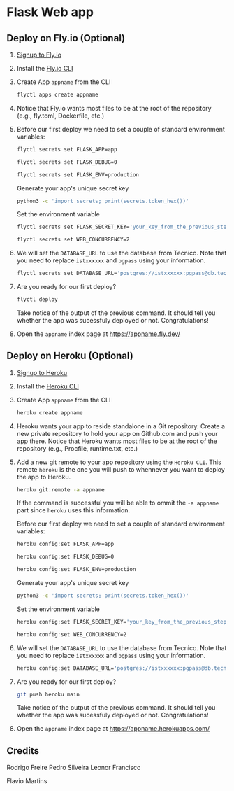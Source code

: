 # Flask Web app

## Deploy on Fly.io (Optional)

1. [Signup to Fly.io](https://fly.io/app/sign-up/)

2. Install the [Fly.io CLI](https://fly.io/docs/hands-on/install-flyctl/)

3. Create App `appname` from the CLI

   ```bash
   flyctl apps create appname
   ```

4. Notice that Fly.io wants most files to be at the root of the repository (e.g., fly.toml, Dockerfile, etc.)

5. Before our first deploy we need to set a couple of standard environment variables:

   ```bash
   flyctl secrets set FLASK_APP=app
   ```

   ```bash
   flyctl secrets set FLASK_DEBUG=0
   ```

   ```bash
   flyctl secrets set FLASK_ENV=production
   ```

   Generate your app's unique secret key

   ```bash
   python3 -c 'import secrets; print(secrets.token_hex())'
   ```

   Set the environment variable

   ```bash
   flyctl secrets set FLASK_SECRET_KEY='your_key_from_the_previous_step'
   ```

   ```bash
   flyctl secrets set WEB_CONCURRENCY=2
   ```

6. We will set the `DATABASE_URL` to use the database from Tecnico. Note that you need to replace `istxxxxxx` and `pgpass` using your information.

   ```bash
   flyctl secrets set DATABASE_URL='postgres://istxxxxxx:pgpass@db.tecnico.ulisboa.pt/istxxxxxx'
   ```

7. Are you ready for our first deploy?

   ```bash
   flyctl deploy
   ```

   Take notice of the output of the previous command. It should tell you whether the app was sucessfuly deployed or not. Congratulations!

8. Open the `appname` index page at <https://appname.fly.dev/>

## Deploy on Heroku (Optional)

1. [Signup to Heroku](https://signup.heroku.com/)

2. Install the [Heroku CLI](https://devcenter.heroku.com/articles/heroku-cli#install-the-heroku-cli)

3. Create App `appname` from the CLI

   ```bash
   heroku create appname
   ```

4. Heroku wants your app to reside standalone in a Git repository.
   Create a new private repository to hold your app on Github.com and push your app there.
   Notice that Heroku wants most files to be at the root of the repository (e.g., Procfile, runtime.txt, etc.)

5. Add a new git remote to your app repository using the `Heroku CLI`. This remote `heroku` is the one you will push to whennever you want to deploy the app to Heroku.

   ```bash
   heroku git:remote -a appname
   ```

   If the command is successful you will be able to ommit the `-a appname` part since `heroku` uses this information.

   Before our first deploy we need to set a couple of standard environment variables:

   ```bash
   heroku config:set FLASK_APP=app
   ```

   ```bash
   heroku config:set FLASK_DEBUG=0
   ```

   ```bash
   heroku config:set FLASK_ENV=production
   ```

   Generate your app's unique secret key

   ```bash
   python3 -c 'import secrets; print(secrets.token_hex())'
   ```

   Set the environment variable

   ```bash
   heroku config:set FLASK_SECRET_KEY='your_key_from_the_previous_step'
   ```

   ```bash
   heroku config:set WEB_CONCURRENCY=2
   ```

6. We will set the `DATABASE_URL` to use the database from Tecnico. Note that you need to replace `istxxxxxx` and `pgpass` using your information.

   ```bash
   heroku config:set DATABASE_URL='postgres://istxxxxxx:pgpass@db.tecnico.ulisboa.pt/istxxxxxx'
   ```

7. Are you ready for our first deploy?

   ```bash
   git push heroku main
   ```

   Take notice of the output of the previous command. It should tell you whether the app was sucessfuly deployed or not. Congratulations!

8. Open the `appname` index page at <https://appname.herokuapps.com/>

## Credits
Rodrigo Freire
Pedro Silveira
Leonor Francisco

Flavio Martins
